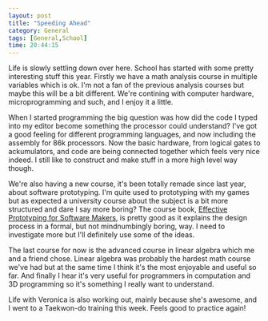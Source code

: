 ```yaml
---
layout: post
title: "Speeding Ahead"
category: General
tags: [General,School]
time: 20:44:15
---
```

Life is slowly settling down over here. School has started with some pretty interesting stuff this year. Firstly we have a math analysis course in multiple variables which is ok. I'm not a fan of the previous analysis courses but maybe this will be a bit different. We're contining with computer hardware, microprogramming and such, and I enjoy it a little. 

When I started programming the big question was how did the code I typed into my editor become something the processor could understand? I've got a good feeling for different programming languages, and now including the assembly for 86k processors. Now the basic hardware, from logical gates to ackumulators, and code are being connected together which feels very nice indeed. I still like to construct and make stuff in a more high level way though.

We're also having a new course, it's been totally remade since last year, about software prototyping. I'm quite used to prototyping with my games but as expected a university course about the subject is a bit more structured and dare I say more boring? The course book, [Effective Prototyping for Software Makers][], is pretty good as it explains the design process in a formal, but not mindnumbingly boring, way. I need to investigate more but I'll definitely use some of the ideas.

The last course for now is the advanced course in linear algebra which me and a friend chose. Linear algebra was probably the hardest math course we've had but at the same time I think it's the most enjoyable and useful so far. And finally I hear it's very useful for programmers in computation and 3D programming so it's something I really want to understand.

Life with Veronica is also working out, mainly because she's awesome, and I went to a Taekwon-do training this week. Feels good to practice again!

[Effective Prototyping for Software Makers]: http://www.powells.com/biblio?isbn=9780120885688

